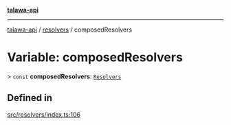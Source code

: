 [**talawa-api**](../../README.md)

***

[talawa-api](../../modules.md) / [resolvers](../README.md) / composedResolvers

# Variable: composedResolvers

\> `const` **composedResolvers**: [`Resolvers`](../../types/generatedGraphQLTypes/type-aliases/Resolvers.md)

## Defined in

[src/resolvers/index.ts:106](https://github.com/PalisadoesFoundation/talawa-api/blob/6bd0fecc1032af2aa70d925c85724d9fec2350f9/src/resolvers/index.ts#L106)
